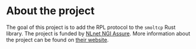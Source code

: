 # About the project

The goal of this project is to add the RPL protocol to the `smoltcp` Rust library.
The project is funded by [NLnet NGI Assure](https://nlnet.nl/thema/NGIAssure.html).
More information about the project can be found on [their website](https://nlnet.nl/project/Smoltcp/).
